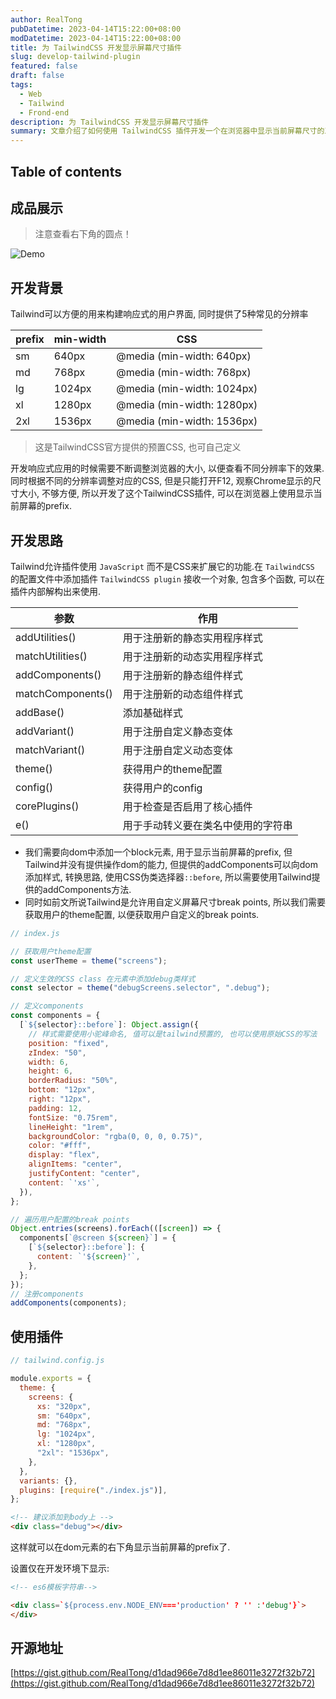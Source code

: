 ```yaml
---
author: RealTong
pubDatetime: 2023-04-14T15:22:00+08:00
modDatetime: 2023-04-14T15:22:00+08:00
title: 为 TailwindCSS 开发显示屏幕尺寸插件
slug: develop-tailwind-plugin
featured: false
draft: false
tags:
  - Web
  - Tailwind
  - Frond-end
description: 为 TailwindCSS 开发显示屏幕尺寸插件
summary: 文章介绍了如何使用 TailwindCSS 插件开发一个在浏览器中显示当前屏幕尺寸的工具。通过添加自定义的 CSS 类和伪元素 ::before，结合 TailwindCSS 的功能，实现了在页面右下角显示当前屏幕尺寸的功能。同时，作者提供了使用方法和在开发环境下的设置建议。
---
```


## Table of contents

## 成品展示

> 注意查看右下角的圆点！

![Demo](@assets/images/posts/develop-tailwind-plugin/demo.gif)

## 开发背景

Tailwind可以方便的用来构建响应式的用户界面, 同时提供了5种常见的分辨率

| prefix | min-width | CSS                        |
| ------ | --------- | -------------------------- |
| sm     | 640px     | @media (min-width: 640px)  |
| md     | 768px     | @media (min-width: 768px)  |
| lg     | 1024px    | @media (min-width: 1024px) |
| xl     | 1280px    | @media (min-width: 1280px) |
| 2xl    | 1536px    | @media (min-width: 1536px) |

> 这是TailwindCSS官方提供的预置CSS, 也可自己定义

开发响应式应用的时候需要不断调整浏览器的大小, 以便查看不同分辨率下的效果. 同时根据不同的分辨率调整对应的CSS, 但是只能打开F12, 观察Chrome显示的尺寸大小, 不够方便, 所以开发了这个TailwindCSS插件, 可以在浏览器上使用显示当前屏幕的prefix.

## 开发思路

Tailwind允许插件使用 `JavaScript` 而不是CSS来扩展它的功能.在 `TailwindCSS` 的配置文件中添加插件 `TailwindCSS plugin` 接收一个对象, 包含多个函数, 可以在插件内部解构出来使用.

| 参数              | 作用                               |
| ----------------- | ---------------------------------- |
| addUtilities()    | 用于注册新的静态实用程序样式       |
| matchUtilities()  | 用于注册新的动态实用程序样式       |
| addComponents()   | 用于注册新的静态组件样式           |
| matchComponents() | 用于注册新的动态组件样式           |
| addBase()         | 添加基础样式                       |
| addVariant()      | 用于注册自定义静态变体             |
| matchVariant()    | 用于注册自定义动态变体             |
| theme()           | 获得用户的theme配置                |
| config()          | 获得用户的config                   |
| corePlugins()     | 用于检查是否启用了核心插件         |
| e()               | 用于手动转义要在类名中使用的字符串 |

- 我们需要向dom中添加一个block元素, 用于显示当前屏幕的prefix, 但Tailwind并没有提供操作dom的能力, 但提供的addComponents可以向dom添加样式, 转换思路, 使用CSS伪类选择器`::before`, 所以需要使用Tailwind提供的addComponents方法.
- 同时如前文所说Tailwind是允许用自定义屏幕尺寸break points, 所以我们需要获取用户的theme配置, 以便获取用户自定义的break points.

```jsx
// index.js

// 获取用户theme配置
const userTheme = theme("screens");

// 定义生效的CSS class 在元素中添加debug类样式
const selector = theme("debugScreens.selector", ".debug");

// 定义components
const components = {
  [`${selector}::before`]: Object.assign({
    // 样式需要使用小驼峰命名, 值可以是tailwind预置的, 也可以使用原始CSS的写法
    position: "fixed",
    zIndex: "50",
    width: 6,
    height: 6,
    borderRadius: "50%",
    bottom: "12px",
    right: "12px",
    padding: 12,
    fontSize: "0.75rem",
    lineHeight: "1rem",
    backgroundColor: "rgba(0, 0, 0, 0.75)",
    color: "#fff",
    display: "flex",
    alignItems: "center",
    justifyContent: "center",
    content: `'xs'`,
  }),
};

// 遍历用户配置的break points
Object.entries(screens).forEach(([screen]) => {
  components[`@screen ${screen}`] = {
    [`${selector}::before`]: {
      content: `'${screen}'`,
    },
  };
});
// 注册components
addComponents(components);
```

## 使用插件

```jsx
// tailwind.config.js

module.exports = {
  theme: {
    screens: {
      xs: "320px",
      sm: "640px",
      md: "768px",
      lg: "1024px",
      xl: "1280px",
      "2xl": "1536px",
    },
  },
  variants: {},
  plugins: [require("./index.js")],
};
```

```html
<!-- 建议添加到body上 -->
<div class="debug"></div>
```

这样就可以在dom元素的右下角显示当前屏幕的prefix了.

设置仅在开发环境下显示:

```html
<!-- es6模板字符串-->

<div class=`${process.env.NODE_ENV==='production' ? '' :'debug'}`>
</div>
```

## 开源地址

[https://gist.github.com/RealTong/d1dad966e7d8d1ee86011e3272f32b72](https://gist.github.com/RealTong/d1dad966e7d8d1ee86011e3272f32b72)

